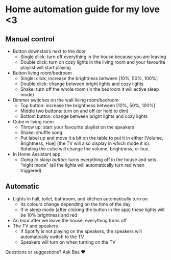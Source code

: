 # Home automation guide for my love <3

## Manual control
* Button downstairs next to the door
    * Single click: turn off everything in the house because you are leaving
    * Double click: turn on cozy lights in the living room and your favourite playlist will start playing
* Button living room/bedroom
    * Single: click, increase the brightness between [10%, 50%, 100%]
    * Double click: change between bright lights and cozy lights
    * Shake: turn off the whole room (in the bedroom it will active sleep mode)
* Dimmer switches on the wall living room/bedroom
    * Top button: increase the brightness between [10%, 50%, 100%]
    * Middle two buttons: turn on and off (or hold to dim)
    * Bottom button: change between bright lights and cozy lights
* Cube in living room
    * Throw up: start your favourite playlist on the speakers
    * Shake: shuffle song
    * Put label up and move it a bit on the table to put it in either [Volume, Brightness, Hue] (the TV will also display in which mode it is). Rotating the cube will change the volume, brightness, or hue.
* In Home Assistant app
    * *Going to sleep button*: turns everything off in the house and sets “night mode” (all the lights will automatically turn red when triggered)

## Automatic
* Lights in hall, toilet, bathroom, and kitchen automatically turn on
    * Its colours change depending on the time of the day
    * If in sleep mode (after clicking the button in the app) these lights will be 10% brightness and red
* An hour after we leave the house, everything turns off
* The TV and speakers
    * If Spotify is not playing on the speakers, the speakers will automatically switch to the TV
    * Speakers will turn on when turning on the TV

Questions or suggestions? Ask Bas ❤️
